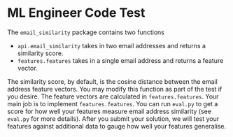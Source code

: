 # ML Engineer Code Test

The `email_similarity` package contains two functions

* `api.email_similarity` takes in two email addresses and returns a similarity score. 
* `features.features` takes in a single email address and returns a feature vector.

The similarity score, by default, is the cosine distance between the email address feature vectors. You may modify this function as part of the test if you desire. The feature vectors are calculated in `features.features`. Your main job is to implement `features.features`. You can run `eval.py` to get a score for how well your features measure email address similarity (see `eval.py` for more details). After you submit your solution, we will test your features against additional data to gauge how well your features generalise.

